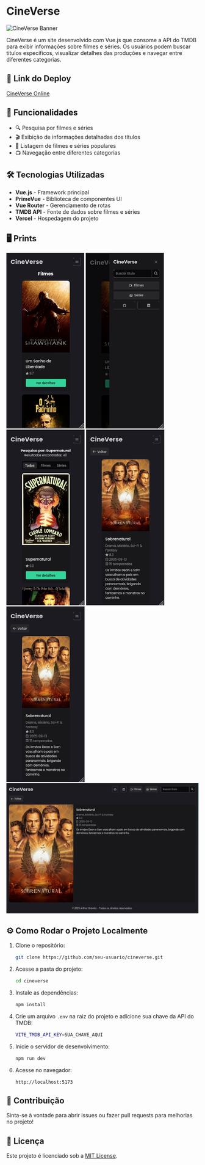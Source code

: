 # CineVerse

![CineVerse Banner](https://i.imgur.com/exemplo-banner.png) <!-- Substitua pelo link do print principal -->

CineVerse é um site desenvolvido com Vue.js que consome a API do TMDB para exibir informações sobre filmes e séries. 
Os usuários podem buscar títulos específicos, visualizar detalhes das produções e navegar entre diferentes categorias.

## 🔗 Link do Deploy
[CineVerse Online](https://cineverse-zeta.vercel.app)

## 🚀 Funcionalidades

- 🔍 Pesquisa por filmes e séries
- 🎬 Exibição de informações detalhadas dos títulos
- 📌 Listagem de filmes e séries populares
- 📺 Navegação entre diferentes categorias

## 🛠 Tecnologias Utilizadas

- **Vue.js** - Framework principal
- **PrimeVue** - Biblioteca de componentes UI
- **Vue Router** - Gerenciamento de rotas
- **TMDB API** - Fonte de dados sobre filmes e séries
- **Vercel** - Hospedagem do projeto

## 🖥 Prints

<img src="./src/assets/README/home.png"/>
<img src="./src/assets/README/menu.png"/>
<img src="./src/assets/README/busca.png"/>
<img src="./src/assets/README/detalhes-mobile.png"/>
<img src="./src/assets/README/detalhes-mobile.png"/>
<img src="./src/assets/README/detalhes-pc.png"/>

## ⚙️ Como Rodar o Projeto Localmente

1. Clone o repositório:
   ```sh
   git clone https://github.com/seu-usuario/cineverse.git
   ```
2. Acesse a pasta do projeto:
   ```sh
   cd cineverse
   ```
3. Instale as dependências:
   ```sh
   npm install
   ```
4. Crie um arquivo `.env` na raiz do projeto e adicione sua chave da API do TMDB:
   ```sh
   VITE_TMDB_API_KEY=SUA_CHAVE_AQUI
   ```
5. Inicie o servidor de desenvolvimento:
   ```sh
   npm run dev
   ```
6. Acesse no navegador:
   ```
   http://localhost:5173
   ```

## 🤝 Contribuição

Sinta-se à vontade para abrir issues ou fazer pull requests para melhorias no projeto!

## 📜 Licença

Este projeto é licenciado sob a [MIT License](LICENSE).

